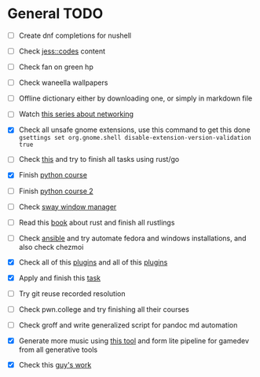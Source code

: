 # General TODO

- [ ] Create dnf completions for nushell

- [ ] Check [jess::codes](https://www.youtube.com/@jesscodes) content

- [ ] Check fan on green hp

- [ ] Check waneella wallpapers

- [ ] Offline dictionary either by downloading one, or simply in markdown file

- [ ] Watch [this series about networking](https://www.youtube.com/watch?v=tSodBEAJz9Y&list=PLF1hDMPPRqGxpYdo0ctaa7MxfOi9vjs1u&pp=iAQB)

- [x] Check all unsafe gnome extensions, use this command to get this done
      `gsettings set org.gnome.shell disable-extension-version-validation true`

- [ ] Check [this](https://fly.io/dist-sys/) and try to finish all tasks using
      rust/go

- [x] Finish [python
      course](https://access.epam.com/auth/realms/plusx/protocol/openid-connect/auth?client_id=learnId&redirect_uri=https://elearn.epam.com/auth/complete/prod-elearn-iam/&state=XRu5HfMQQ9WfiRlnChVbwGH7KU1pVUyS&response_type=code&nonce=JTap4acsPlfyVtD2jSHiQ1Vi5wYtwUIbjgyTIBnEAxE2gg9QfP0nankWLB5IouBr&scope=openid+profile+email)

- [ ] Finish [python
      course 2](https://elearn.epam.com/courses/course-v1:EPAM+Python_TA+0122/courseware/39eded415f5e4491af9453184c309a4f/3769b70cafbb4a5a888fd7b81d268eed/)

- [ ] Check [sway window manager](https://swaywm.org/)

- [ ] Read this
      [book](file:///C:/Users/User/scoop/persist/rustup-gnu/.rustup/toolchains/stable-x86_64-pc-windows-gnu/share/doc/rust/html/book/ch04-01-what-is-ownership.html)
      about rust and finish all rustlings

- [ ] Check
      [ansible](https://docs.ansible.com/ansible/latest/getting_started/index.html)
      and try automate fedora and windows installations, and also check chezmoi

- [x] Check all of this
      [plugins](https://github.com/ThePrimeagen/init.lua)
      and all of this [plugins](https://github.com/echasnovski/mini.nvim)

- [x] Apply and finish this
      [task](https://server.think-cell.com/portal/en/recruitingtest.srf?sid=vm8mXnrhp1Kmw_jU2KsEtpdQOE267EMqWVfVzJ-nBItKyVxwERowX_Bhw1gD6Q5D)

- [ ] Try git reuse recorded resolution

- [ ] Check pwn.college and try finishing all their courses

- [ ] Check groff and write generalized script for pandoc md automation

- [x] Generate more music using [this tool](https://www.udio.com/my-creations)
      and form lite pipeline for gamedev from all generative tools

- [x] Check this [guy's
      work](https://github.com/folke?tab=repositories&q=&type=&language=lua&sort=stargazers)
